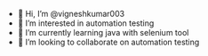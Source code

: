 - 👋 Hi, I’m @vigneshkumar003
- 👀 I’m interested in automation testing
- 🌱 I’m currently learning java with selenium tool
- 💞️ I’m looking to collaborate on automation testing 
 

<!---
vigneshkumar003/vigneshkumar003 is a ✨ special ✨ repository because its `README.md` (this file) appears on your GitHub profile.
You can click the Preview link to take a look at your changes.
--->
